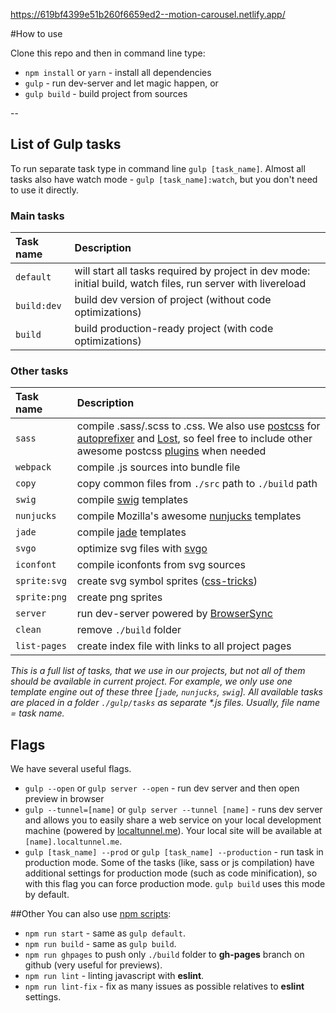 https://619bf4399e51b260f6659ed2--motion-carousel.netlify.app/

#How to use

Clone this repo and then in command line type:

- `npm install` or `yarn` - install all dependencies
- `gulp` - run dev-server and let magic happen, or
- `gulp build` - build project from sources

--

## List of Gulp tasks

To run separate task type in command line `gulp [task_name]`.
Almost all tasks also have watch mode - `gulp [task_name]:watch`, but you don't need to use it directly.

### Main tasks

| Task name   | Description                                                                                                  |
| :---------- | :----------------------------------------------------------------------------------------------------------- |
| `default`   | will start all tasks required by project in dev mode: initial build, watch files, run server with livereload |
| `build:dev` | build dev version of project (without code optimizations)                                                    |
| `build`     | build production-ready project (with code optimizations)                                                     |

### Other tasks

| Task name    | Description                                                                                                                                                                                                                                                                                                          |
| :----------- | :------------------------------------------------------------------------------------------------------------------------------------------------------------------------------------------------------------------------------------------------------------------------------------------------------------------- |
| `sass`       | compile .sass/.scss to .css. We also use [postcss](https://github.com/postcss/postcss) for [autoprefixer](https://github.com/postcss/autoprefixer) and [Lost](https://github.com/peterramsing/lost), so feel free to include other awesome postcss [plugins](https://github.com/postcss/postcss#plugins) when needed |
| `webpack`    | compile .js sources into bundle file                                                                                                                                                                                                                                                                                 |
| `copy`       | copy common files from `./src` path to `./build` path                                                                                                                                                                                                                                                                |
| `swig`       | compile [swig](http://paularmstrong.github.io/swig/) templates                                                                                                                                                                                                                                                       |
| `nunjucks`   | compile Mozilla's awesome [nunjucks](https://mozilla.github.io/nunjucks/) templates                                                                                                                                                                                                                                  |
| `jade`       | compile [jade](http://jade-lang.com/) templates                                                                                                                                                                                                                                                                      |
| `svgo`       | optimize svg files with [svgo](https://github.com/svg/svgo)                                                                                                                                                                                                                                                          |
| `iconfont`   | compile iconfonts from svg sources                                                                                                                                                                                                                                                                                   |
| `sprite:svg` | create svg symbol sprites ([css-tricks](https://css-tricks.com/svg-sprites-use-better-icon-fonts/))                                                                                                                                                                                                                  |
| `sprite:png` | create png sprites                                                                                                                                                                                                                                                                                                   |
| `server`     | run dev-server powered by [BrowserSync](https://www.browsersync.io/)                                                                                                                                                                                                                                                 |
| `clean`      | remove `./build` folder                                                                                                                                                                                                                                                                                              |
| `list-pages` | create index file with links to all project pages                                                                                                                                                                                                                                                                    |

_This is a full list of tasks, that we use in our projects, but not all of them should be available in current project. For example, we only use one template engine out of these three [`jade`, `nunjucks`, `swig`]. All available tasks are placed in a folder `./gulp/tasks` as separate \*.js files. Usually, file name = task name._

## Flags

We have several useful flags.

- `gulp --open` or `gulp server --open` - run dev server and then open preview in browser
- `gulp --tunnel=[name]` or `gulp server --tunnel [name]` - runs dev server and allows you to easily share a web service on your local development machine (powered by [localtunnel.me](https://localtunnel.me/)). Your local site will be available at `[name].localtunnel.me`.
- `gulp [task_name] --prod` or `gulp [task_name] --production` - run task in production mode. Some of the tasks (like, sass or js compilation) have additional settings for production mode (such as code minification), so with this flag you can force production mode. `gulp build` uses this mode by default.

##Other
You can also use [npm scripts](https://docs.npmjs.com/misc/scripts):

- `npm run start` - same as `gulp default`.
- `npm run build` - same as `gulp build`.
- `npm run ghpages` to push only `./build` folder to **gh-pages** branch on github (very useful for previews).
- `npm run lint` - linting javascript with **eslint**.
- `npm run lint-fix` - fix as many issues as possible relatives to **eslint** settings.
